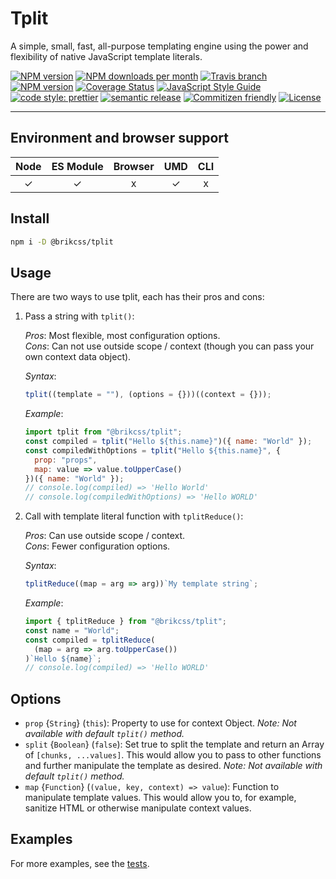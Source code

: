 # Tplit

A simple, small, fast, all-purpose templating engine using the power and flexibility of native JavaScript template literals.

<!-- Shields. -->
<p>
    <!-- NPM version. -->
    <a href="https://www.npmjs.com/package/@brikcss/tplit"><img alt="NPM version" src="https://img.shields.io/npm/v/@brikcss/tplit.svg?style=flat-square"></a>
    <!-- NPM downloads/month. -->
    <a href="https://www.npmjs.com/package/@brikcss/tplit"><img alt="NPM downloads per month" src="https://img.shields.io/npm/dm/@brikcss/tplit.svg?style=flat-square"></a>
    <!-- Travis branch. -->
    <a href="https://github.com/brikcss/tplit/tree/master"><img alt="Travis branch" src="https://img.shields.io/travis/rust-lang/rust/master.svg?style=flat-square&label=master"></a>
    <!-- Codacy. -->
    <a href="https://www.codacy.com/app/thezimmee/tplit"><img alt="NPM version" src="https://img.shields.io/codacy/grade/ac90d04f29fb42b0840ef2a5d199bcfa/master.svg?style=flat-square"></a>
    <!-- Coveralls -->
    <a href='https://coveralls.io/github/brikcss/tplit?branch=master'><img src='https://img.shields.io/coveralls/github/brikcss/tplit/master.svg?style=flat-square' alt='Coverage Status' /></a>
    <!-- JS Standard style. -->
    <a href="https://standardjs.com"><img alt="JavaScript Style Guide" src="https://img.shields.io/badge/code_style-standard-brightgreen.svg?style=flat-square"></a>
    <!-- Prettier code style. -->
    <a href="https://prettier.io/"><img alt="code style: prettier" src="https://img.shields.io/badge/code_style-prettier-ff69b4.svg?style=flat-square"></a>
    <!-- Semantic release. -->
    <a href="https://github.com/semantic-release/semantic-release"><img alt="semantic release" src="https://img.shields.io/badge/%20%20%F0%9F%93%A6%F0%9F%9A%80-semantic--release-e10079.svg?style=flat-square"></a>
    <!-- Commitizen friendly. -->
    <a href="http://commitizen.github.io/cz-cli/"><img alt="Commitizen friendly" src="https://img.shields.io/badge/commitizen-friendly-brightgreen.svg?style=flat-square"></a>
    <!-- MIT License. -->
    <a href="https://choosealicense.com/licenses/mit/"><img alt="License" src="https://img.shields.io/npm/l/express.svg?style=flat-square"></a>
</p>

---

## Environment and browser support

| Node | ES Module | Browser | UMD | CLI |
| :--: | :-------: | :-----: | :-: | :-: |
|  ✓   |     ✓     |    x    |  ✓  |  x  |

## Install

```sh
npm i -D @brikcss/tplit
```

## Usage

There are two ways to use tplit, each has their pros and cons:

1. Pass a string with `tplit()`:

   _Pros_: Most flexible, most configuration options.<br>
   _Cons_: Can not use outside scope / context (though you can pass your own context data object).

   _Syntax_:

   ```js
   tplit((template = ""), (options = {}))((context = {}));
   ```

   _Example_:

   ```js
   import tplit from "@brikcss/tplit";
   const compiled = tplit("Hello ${this.name}")({ name: "World" });
   const compiledWithOptions = tplit("Hello ${this.name}", {
     prop: "props",
     map: value => value.toUpperCase()
   })({ name: "World" });
   // console.log(compiled) => 'Hello World'
   // console.log(compiledWithOptions) => 'Hello WORLD'
   ```

2. Call with template literal function with `tplitReduce()`:

   _Pros_: Can use outside scope / context.<br>
   _Cons_: Fewer configuration options.

   _Syntax_:

   ```js
   tplitReduce((map = arg => arg))`My template string`;
   ```

   _Example_:

   ```js
   import { tplitReduce } from "@brikcss/tplit";
   const name = "World";
   const compiled = tplitReduce(
     (map = arg => arg.toUpperCase())
   )`Hello ${name}`;
   // console.log(compiled) => 'Hello WORLD'
   ```

## Options

- `prop` {`String`} (`this`): Property to use for context Object. _Note: Not available with default `tplit()` method._
- `split` {`Boolean`} (`false`): Set true to split the template and return an Array of `[chunks, ...values]`. This would allow you to pass to other functions and further manipulate the template as desired. _Note: Not available with default `tplit()` method._
- `map` {`Function`} (`(value, key, context) => value`): Function to manipulate template values. This would allow you to, for example, sanitize HTML or otherwise manipulate context values.

## Examples

For more examples, see the [tests](./src/tplit.test.js).
